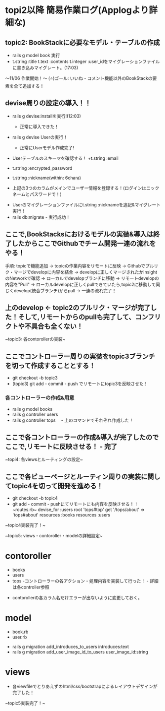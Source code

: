 # topi2以降 簡易作業ログ(Applogより詳細な)

## topic2: BookStackに必要なモデル・テーブルの作成
+ rails g model book 実行
+ t.string  :title
  t.text    :contents
  t.integer :user_idをマイグレーションファイルに書き込みマイグレート。(17:03)

〜11/06 作業開始！〜
(⭐️)ゴール: いいね・コメント機能以外のBookStackの要素を全て追加する！

## devise周りの設定の導入！！
+ rails g devise:installを実行!(12:03)
  - 正常に導入できた！
  
+ rails g devise Userの実行！
  - 正常にUserモデル作成完了!
  
+ Userテーブルのスキーマを確認する！
 +t.string :email
 + t.string :encrypted_password
 + t.string :nickname(within: 6chara)
- 上記の3つのカラムがメインでユーザー情報を登録する！(ログインはニックネームとパスワードで！)

+ Userのマイグレーションファイルにt.string  :nicknameを追記&マイグレート実行！
+ rails db:migrate - 実行成功！

## ここで,BookStacksにおけるモデルの実装&導入は終了したからここでGithubでチーム開発一連の流れをやる！

 手順: topicで機能追加 → topicの作業内容をリモートに反映 → Githubでプルリク・マージでdevelopに内容を結合
  → developに正しくマージされたかInsightのNetworkで確認 → ローカルでdevelopブランチに移動 → リモートdevelopの内容を"Pull"
  → ローカルdevelopに正しくpullできていたら,topic2に移動して同じくdevelop(統合ブランチ)からpull → 一連の流れ完了！
  
## 上のdevelop ← topic2のプルリク・マージが完了した！そして,リモートからのpullも完了して、コンフリクトや不具合も全くない！

~topic3: 各contorollerの実装~
## ここでコントローラー周りの実装をtopic3ブランチを切って作成することとする！
+ git checkout -b topic3
+ (topic3) git add - commit - push でリモートにtopic3を反映させた！

### 各コントローラーの作成&用意
  + rails g model books
  + rails g controller users
  + rails g controller tops
　- 上のコマンドでそれぞれ作成した！

## ここで各コントローラーの作成&導入が完了したのでここで,リモートに反映させる！ - 完了

~topi4: 各viewsとルーティングの設定~
## ここで各ビューページとルーティン周りの実装に関してtopic4を切って開発を進める！
+ git checkout -b topic4
+ git add - commit - pushにてリモートにも内容を反映させる！！
~routes.rb~
devise_for :users
  root 'tops#top'
  get '/tops/about' => 'tops#about'
  resources :books
  resources :users

~topic4実装完了！~

~topic5: views・contoroller・modelの詳細設定~
# contoroller
 - books
 - users
 - tops
 -コントローラーの各アクション・処理内容を実装して行った！ - 詳細は各controller参照
 + contorollerの各カラム名だけエラーが出ないように変更しておく。

# model
 - book.rb
 - user.rb
 + rails g migration add_introduces_to_users introduces:text
 + rails g migration add_user_image_id_to_users user_image_id:string
 
# views
 + 各viewfileでとりあえずのhtml/css/bootstrapによるレイアウトデザインが完了した！
 
~topic5実装完了！~
